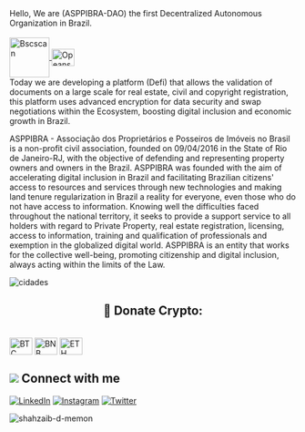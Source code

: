 <div>
Hello, We are (ASPPIBRA-DAO) the first Decentralized Autonomous Organization in Brazil.
</div> 
<div style="display: inline_block"><br>

<a href="https://bscscan.com/token/0x0697ab2b003fd2cbaea2df1ef9b404e45be59d4c?a=0xDfcE227bf1FfBBbec6410c2C2E22873293e6b56F/" target="_blank">
<img align="center" alt="Bscscan" height="70" width="70" 
src="https://user-images.githubusercontent.com/80177249/189129817-0793f573-cffd-473c-b93a-a56170699920.svg">
</a>
<a class="text-light" href="https://opensea.io/collection/asppibra-collection">
<img align="center" alt="Opeansea" height="30" width="40" src="https://user-images.githubusercontent.com/80177249/189160382-2df611a1-23f4-41e2-ad5a-b896fcc8dbd5.svg">
</a>
</div>
Today we are developing a platform (Defi) that allows the validation of documents on a large scale for real estate, civil and copyright registration, this platform uses advanced encryption for data security and swap negotiations within the Ecosystem, boosting digital inclusion and economic growth in Brazil.

ASPPIBRA - Associação dos Proprietários e Posseiros de Imóveis no Brasil is a non-profit civil association, founded on 09/04/2016 in the State of Rio de Janeiro-RJ, with the objective of defending and representing property owners and owners in the Brazil. ASPPIBRA was founded with the aim of accelerating digital inclusion in Brazil and facilitating Brazilian citizens' access to resources and services through new technologies and making land tenure regularization in Brazil a reality for everyone, even those who do not have access to information. Knowing well the difficulties faced throughout the national territory, it seeks to provide a support service to all holders with regard to Private Property, real estate registration, licensing, access to information, training and qualification of professionals and exemption in the globalized digital world. ASPPIBRA is an entity that works for the collective well-being, promoting citizenship and digital inclusion, always acting within the limits of the Law.

![cidades](https://user-images.githubusercontent.com/80177249/193615329-3b1e01c6-4e4d-4536-ac99-2ab068f4fa3b.png)

## <h2 align="center">🎁 Donate Crypto:</h2>

<div style="display: inline_block"><br>
 <img align="center" alt="BTC" height="30" width="40" src="https://user-images.githubusercontent.com/80177249/180482937-475896ac-4853-470f-80da-dae18bcf7748.svg">
 <img align="center" alt="BNB" height="30" width="40" src="https://user-images.githubusercontent.com/80177249/180481724-2560053f-dcd3-4879-a63f-5801eb373e66.svg">
 <img align="center" alt="ETH" height="30" width="40" src="https://user-images.githubusercontent.com/80177249/180481896-cf45cdde-72f9-4986-8181-9ee64fae126d.svg">
 
 ## <img src="https://img.icons8.com/nolan/25/computer.png"/> Connect with me

[![LinkedIn](https://img.shields.io/badge/linkedin-%230077B5.svg?&style=for-the-badge&logo=linkedin&logoColor=white)](https://linkedin.com/company/asppibra-dao/) [![Instagram](https://img.shields.io/badge/Instagram-%23E4405F.svg?style=for-the-badge&logo=Instagram&logoColor=white)](https://instagram.com/asppibra/) [![Twitter](https://img.shields.io/badge/twitter-%231DA1F2.svg?&style=for-the-badge&logo=twitter&logoColor=white)](https://twitter.com/) 
<p align="left"> <img src="https://komarev.com/ghpvc/?username=shahzaib-d-memon&label=Profile%20views&color=0e75b6&style=flat" alt="shahzaib-d-memon" /> </p>
 
</div>

